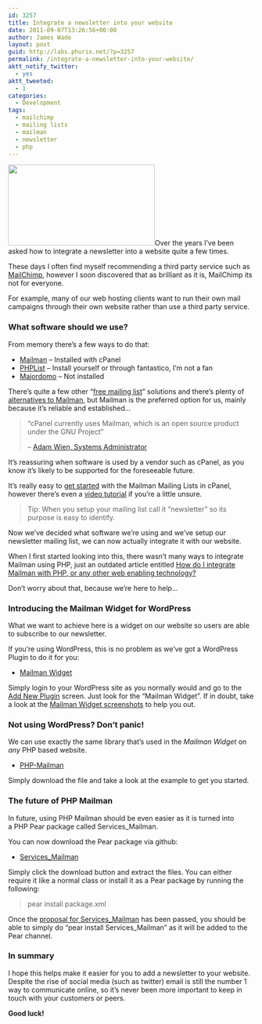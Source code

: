 ```yaml
---
id: 3257
title: Integrate a newsletter into your website
date: 2011-09-07T13:26:56+00:00
author: James Wade
layout: post
guid: http://labs.phurix.net/?p=3257
permalink: /integrate-a-newsletter-into-your-website/
aktt_notify_twitter:
  - yes
aktt_tweeted:
  - 1
categories:
  - Development
tags:
  - mailchimp
  - mailing lists
  - mailman
  - newsletter
  - php
---
```

<p class="lead">
  <a href="http://labs.phurix.net/upload/mailman-par-avion.png"><img class="alignright size-medium wp-image-3260" title="Mailman powering our Newsletter" src="http://labs.phurix.net/upload/mailman-par-avion-300x165.png" alt="" width="300" height="165" /></a>Over the years I&#8217;ve been asked how to integrate a newsletter into a website quite a few times.
</p>

These days I often find myself recommending a third party service such as [MailChimp](http://mailchimp.com/), however I soon discovered that as brilliant as it is, MailChimp its not for everyone.

For example, many of our web hosting clients want to run their own mail campaigns through their own website rather than use a third party service.

<!--more-->

### What software should we use?

From memory there&#8217;s a few ways to do that:

  * [Mailman](http://docs.cpanel.net/twiki/bin/view/AllDocumentation/CpanelDocs/MailingLists) &#8211; Installed with cPanel
  * [PHPList](http://www.phplist.com/) &#8211; Install yourself or through fantastico, I&#8217;m not a fan
  * [Majordomo](http://www.greatcircle.com/majordomo/) &#8211; Not installed

There&#8217;s quite a few other &#8220;[free mailing list](http://en.wikipedia.org/wiki/Category:Free_mailing_lists)&#8221; solutions and there&#8217;s plenty of [alternatives to Mailman](http://alternativeto.net/software/mailman/), but Mailman is the preferred option for us, mainly because it&#8217;s reliable and established&#8230;

> &#8220;cPanel currently uses Mailman, which is an open source product under the GNU Project&#8221;
> 
> &#8211; [Adam Wien, Systems Administrator](http://www.cpanel.net/podcast?page_id=673)

It&#8217;s reassuring when software is used by a vendor such as cPanel, as you know it&#8217;s likely to be supported for the foreseeable future.

It&#8217;s really easy to [get started](http://docs.cpanel.net/twiki/bin/view/AllDocumentation/CpanelDocs/MailingLists) with the Mailman Mailing Lists in cPanel, however there&#8217;s even a [video tutorial](http://www.cpanel.net/media/tutorials/mailinglists.htm) if you&#8217;re a little unsure.

> Tip: When you setup your mailing list call it &#8220;newsletter&#8221; so its purpose is easy to identify.

Now we&#8217;ve decided what software we&#8217;re using and we&#8217;ve setup our newsletter mailing list, we can now actually integrate it with our website.

When I first started looking into this, there wasn&#8217;t many ways to integrate Mailman using PHP, just an outdated article entitled [How do I integrate Mailman with PHP, or any other web enabling technology?](http://wiki.list.org/pages/viewpage.action?pageId=4030648#)

Don&#8217;t worry about that, because we&#8217;re here to help&#8230;

### Introducing the Mailman Widget for WordPress

What we want to achieve here is a widget on our website so users are able to subscribe to our newsletter.

If you&#8217;re using WordPress, this is no problem as we&#8217;ve got a WordPress Plugin to do it for you:

  * [Mailman Widget](http://wordpress.org/extend/plugins/mailman-widget/)

Simply login to your WordPress site as you normally would and go to the [Add New Plugin](http://codex.wordpress.org/Plugins_Add_New_Screen) screen. Just look for the &#8220;Mailman Widget&#8221;. If in doubt, take a look at the [Mailman Widget screenshots](http://wordpress.org/extend/plugins/mailman-widget/screenshots/) to help you out.

### Not using WordPress? Don&#8217;t panic!

We can use exactly the same library that&#8217;s used in the _Mailman Widget_ on _any_ PHP based website.

  * [PHP-Mailman](http://php-mailman.sourceforge.net/)

Simply download the file and take a look at the example to get you started.

### The future of PHP Mailman

In future, using PHP Mailman should be even easier as it is turned into a PHP Pear package called Services_Mailman.

You can now download the Pear package via github:

  * [Services_Mailman](https://github.com/pear/Services_Mailman)

Simply click the download button and extract the files. You can either require it like a normal class or install it as a Pear package by running the following:

> pear install package.xml

Once the [proposal for Services_Mailman](http://pear.php.net/pepr/pepr-proposal-show.php?id=672) has been passed, you should be able to simply do &#8220;pear install Services_Mailman&#8221; as it will be added to the Pear channel.

### In summary

I hope this helps make it easier for you to add a newsletter to your website. Despite the rise of social media (such as twitter) email is still the number 1 way to communicate online, so it&#8217;s never been more important to keep in touch with your customers or peers.

**Good luck!**